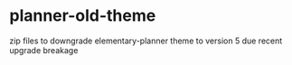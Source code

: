 # planner-old-theme
zip files to downgrade elementary-planner theme to version 5 due recent upgrade breakage
